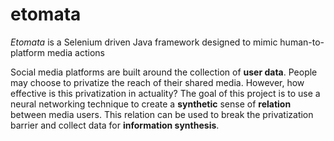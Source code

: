 # etomata
*Etomata* is a Selenium driven Java framework designed to mimic human-to-platform media actions

Social media platforms are built around the collection of **user data**. People may choose to privatize the reach of their shared media. However, how effective is this privatization in actuality? The goal of this project is to use a neural networking technique to create a **synthetic** sense of **relation** between media users. This relation can be used to break the privatization barrier and collect data for **information synthesis**.
